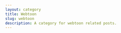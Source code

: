 ```yaml
---
layout: category
title: Webtoon
slug: webtoon
description: A category for webtoon related posts.
---
```

